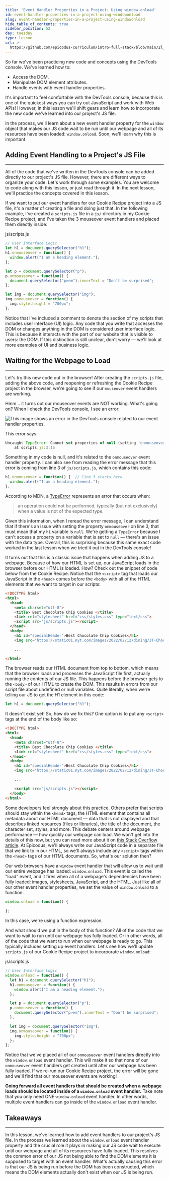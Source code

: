 ```yaml
---
title: 'Event Handler Properties in a Project: Using window.onload'
id: event-handler-properties-in-a-project-using-windowonload
slug: event-handler-properties-in-a-project-using-windowonload
hide_table_of_contents: true
sidebar_position: 52
day: tuesday
type: lesson
url: >-
  https://github.com/epicodus-curriculum/intro-full-stack/blob/main/2l_window_onload_and_event_handler_properties_in_a_project.md
---
```


So far we've been practicing new code and concepts using the DevTools console. We've learned how to:

* Access the DOM.
* Manipulate DOM element attributes.
* Handle events with event handler properties.

It's important to feel comfortable with the DevTools console, because this is one of the quickest ways you can try out JavaScript and work with Web APIs! However, in this lesson we'll shift gears and learn how to incorporate the new code we've learned into our project's JS file. 

In the process, we'll learn about a new event handler property for the `window` object that makes our JS code wait to be run until our webpage and all of its resources have been loaded: `window.onload`. Soon, we'll learn why this is important.

## Adding Event Handling to a Project's JS File
---

All of the code that we've written in the DevTools console can be added directly to our project's JS file. However, there are different ways to organize your code. Let's work through some examples. You are welcome to code along with this lesson, or just read through it. In the next lesson, we'll practice the concepts covered in this lesson.

If we want to put our event handlers for our Cookie Recipe project into a JS file, it's a matter of creating a file and doing just that. In the following example, I've created a `scripts.js` file in a `js/` directory in my Cookie Recipe project, and I've taken the 3 mouseover event handlers and placed them directly inside:

<div class="filename">js/scripts.js</div>

```js
// User Interface Logic
let h1 = document.querySelector("h1");
h1.onmouseover = function() {
  window.alert("I am a heading element.");
};

let p = document.querySelector("p");
p.onmouseover = function() {
  document.querySelector("p>em").innerText = "Don't be surprised";
};

let img = document.querySelector("img");
img.onmouseover = function() {
  img.style.height = "700px";
};
```

Notice that I've included a comment to denote the section of my scripts that includes user interface (UI) logic. Any code that you write that accesses the DOM or changes anything in the DOM is considered user interface logic. This is because it interacts with the part of our website that is visible to users: the DOM. If this distinction is still unclear, don't worry — we'll look at more examples of UI and business logic.

## Waiting for the Webpage to Load
---

Let's try this new code out in the browser! After creating the `scripts.js` file, adding the above code, and reopening or refreshing the Cookie Recipe project in the browser, we're going to see if our `mouseover` event handlers are working.

Hmm... it turns out our mouseover events are NOT working. What's going on? When I check the DevTools console, I see an error:

![This image shows an error in the DevTools console related to our event handler properties.](https://learnhowtoprogram.s3.us-west-2.amazonaws.com/new-section2-js-and-web-browsers/missing-window-onload-cookie-recipe.png)

This error says:

```js
Uncaught TypeError: Cannot set properties of null (setting 'onmouseover')
    at scripts.js:3:16
```

Something in my code is null, and it's related to the `onmouseover` event handler property. I can also see from reading the error message that this error is coming from line 3 of `js/scripts.js`, which contains this code:

```js
h1.onmouseover = function() {  // line 3 starts here.
  window.alert("I am a heading element.");
};
```

According to MDN, a [TypeError](https://developer.mozilla.org/en-US/docs/Web/JavaScript/Reference/Global_Objects/TypeError) represents an error that occurs when: 

> an operation could not be performed, typically (but not exclusively) when a value is not of the expected type.

Given this information, when I reread the error message, I can understand that if there's an issue with setting the property `onmouseover` on line 3, that must mean that my `h1` variable is `null`. We're getting a `TypeError` because I can't access a property on a variable that is set to `null` — there's an issue with the data type. Overall, this is surprising because this same exact code worked in the last lesson when we tried it out in the DevTools console!

It turns out that this is a classic issue that happens when adding JS to a webpage. Because of how our HTML is set up, our JavaScript loads in the browser before our HTML is loaded. How? Check out the snippet of code below from the Cookie Recipe. Notice that the `<script>` tag that loads our JavaScript in the `<head>` comes before the `<body>` with all of the HTML elements that we want to target in our scripts: 

```html
<!DOCTYPE html>
<html>
  <head>
    <meta charset="utf-8">
    <title> Best Chocolate Chip Cookies </title>
    <link rel="stylesheet" href="css/styles.css" type="text/css">
    <script src="js/scripts.js"></script>
  </head>
  <body>
    <h1 id="specialHeader">Best Chocolate Chip Cookies</h1>
    <img src="https://static01.nyt.com/images/2022/02/12/dining/JT-Chocolate-Chip-Cookies/JT-Chocolate-Chip-Cookies-articleLarge.jpg" alt="An image of a cookie"/>

    ...

</html>
```

The browser reads our HTML document from top to bottom, which means that the browser loads and processes the JavaScript file first, actually running the contents of our JS file. This happens before the browser gets to the `<body>` of our HTML to create the DOM. This results in errors from our script file about undefined or null variables. Quite literally, when we're telling our JS to get the H1 element in this code:

```js
let h1 = document.querySelector("h1");
```

It doesn't exist yet! So, how do we fix this? One option is to put any `<script>` tags at the end of the body like so:

```html
<!DOCTYPE html>
<html>
  <head>
    <meta charset="utf-8">
    <title> Best Chocolate Chip Cookies </title>
    <link rel="stylesheet" href="css/styles.css" type="text/css">
  </head>
  <body>
    <h1 id="specialHeader">Best Chocolate Chip Cookies</h1>
    <img src="https://static01.nyt.com/images/2022/02/12/dining/JT-Chocolate-Chip-Cookies/JT-Chocolate-Chip-Cookies-articleLarge.jpg" alt="An image of a cookie"/>

    ...

    <script src="js/scripts.js"></script>
  </body>
</html>
```

Some developers feel strongly about this practice. Others prefer that scripts should stay within the `<head>` tags, the HTML element that contains all metadata about our HTML document — data that is not displayed and that describes linked resources (files or libraries), the title of the document, the character set, styles, and more. This debate centers around webpage performance — how quickly our webpage can load. We won't get into the details of this now, but you can read more about it on [this Stack Overflow article](https://stackoverflow.com/questions/38407962/when-to-use-the-script-tag-in-the-head-and-body-section-of-a-html-page#:~:text=It%20is%20a%20good%20idea,can%20slow%20down%20the%20display.). At Epicodus, we'll always write our JavaScript code in a separate file that we link to in our HTML, so we'll always include any `<script>` tags within the `<head>` tags of our HTML documents. So, what's our solution then? 

Our web browsers have a `window` event handler that will allow us to wait until our entire webpage has loaded: `window.onload`. This event is called the "load" event, and it fires when all of a webpage's dependencies have been fully loaded: images, stylesheets, JavaScript, and the HTML. Just like all of our other event handler properties, we set the value of `window.onload` to a function:

```js
window.onload = function() {
  
};
```

In this case, we're using a function expression. 

And what should we put in the body of this function? All of the code that we want to wait to run until our webpage has fully loaded. Or in other words, all of the code that we want to run when our webpage is ready to go. This typically includes setting up event handlers. Let's see how we'll update `scripts.js` of our Cookie Recipe project to incorporate `window.onload`:

<div class="filename">js/scripts.js</div>

```js
// User Interface Logic
window.onload = function() {
  let h1 = document.querySelector("h1");
  h1.onmouseover = function() {
    window.alert("I am a heading element.");
  };

  let p = document.querySelector("p");
  p.onmouseover = function() {
    document.querySelector("p>em").innerText = "Don't be surprised";
  };

  let img = document.querySelector("img");
  img.onmouseover = function() {
    img.style.height = "700px";
  };
};
```

Notice that we've placed all of our `onmouseover` event handlers directly into the `window.onload` event handler. This will make it so that none of our `onmouseover` event handlers get created until after our webpage has been fully loaded. If we re-run our Cookie Recipe project, the error will be gone and we'll find that our mouseover events are working!

**Going forward all event handlers that should be created when a webpage loads should be located inside of a `window.onload` event handler.** Take note that you only need ONE `window.onload` event handler. In other words, multiple event handlers can go inside of the `window.onload` event handler.

## Takeaways
---

In this lesson, we've learned how to add event handlers to our project's JS file. In the process we learned about the `window.onload` event handler property and the crucial role it plays in making our JS code wait to execute until our webpage and all of its resources have fully loaded. This resolves the common error of our JS not being able to find the DOM elements it is supposed to target with an event handler. What's actually causing this error is that our JS is being run before the DOM has been constructed, which means the DOM elements actually don't exist when our JS is being run. 
